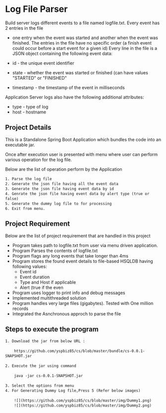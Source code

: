 
# Log File Parser

Build server logs different events to a file named logfile.txt. Every event has 2 entries in the file 
- one entry when the event was started and another when the event was finished. The entries in the file have 
no specific order (a finish event could occur before a start event for a given id) Every line in the file is a 
JSON object containing the following event data:

- id - the unique event identifier 
- state - whether the event was started or finished (can have values "STARTED" or "FINISHED" 
- timestamp - the timestamp of the event in milliseconds 

Application Server logs also have the following additional attributes: 
- type - type of log 
- host - hostname


## Project Details
This is a Standalone Spring Boot Application 
which bundles the code into an executable jar.

Once after execution user is presented with menu where
user can perform various operation for the log file.

Below are the list of operation perform by the Application

    1. Parse the log file
    2. Generate the json file having all the event data
    3. Generate the json file having event data by id
    4. Genrate the json file having event data by alert type (true or false)
    5. Generate the dummy log file to for processing
    6. Exit from menu.


## Project Requirement

Below are the list of project requirement that are handled in this project

- Program takes path to logfile.txt from user via menu driven application. 
- Program Parses the contents of logfile.txt 
- Program flags any long events that take longer than 4ms 
- Program stores the found event details to 
  file-based HSQLDB having following values: 
    - Event id 
    - Event duration 
    - Type and Host if applicable 
    - Alert (true if the even
- Program uses logger to print info and debug messages
- Implemented multithreaded solution
- Program handles very large files (gigabytes).
  Tested with One million records
- Integrated the Asnchronous approch to parse the file 
## Steps to execute the program

    1. Download the jar from below URL :

        https://github.com/yspbiz85/cs/blob/master/bundle/cs-0.0.1-SNAPSHOT.jar

    2. Execute the jar using command 

        java -jar cs-0.0.1-SNAPSHOT.jar

    3. Select the options from menu
    4. For Generating Dummy Log file,Press 5 (Refer below images)  
        
        ![](https://github.com/yspbiz85/cs/blob/master/img/Dummy1.png)
        ![](https://github.com/yspbiz85/cs/blob/master/img/Dummy2.png)
